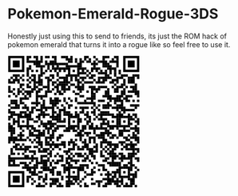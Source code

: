 # Pokemon-Emerald-Rogue-3DS
Honestly just using this to send to friends, its just the ROM hack of pokemon emerald that turns it into a rogue like so feel free to use it.

![QR](image_2023-06-22_051608066.png)
